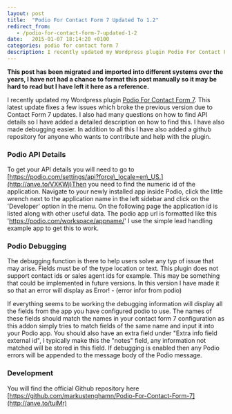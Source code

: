 ```yaml
---
layout: post
title:  "Podio For Contact Form 7 Updated To 1.2"
redirect_from:
   - /podio-for-contact-form-7-updated-1-2
date:   2015-01-07 18:14:20 +0100
categories: podio for contact form 7
description: I recently updated my Wordpress plugin Podio For Contact Form 7. This latest update fixes a few issues which broke t...
---
```


**This post has been migrated and imported into different systems over the years, I have not had a chance to format this post manually so it may be hard to read but I have left it here as a reference.**

I recently updated my Wordpress plugin [Podio For Contact Form 7](http://anve.to/9qwgJ "Podio For Contact Form 7"). This latest update fixes a few issues which broke the previous version due to Contact Form 7 updates. I also had many questions on how to find API details so I have added a detailed description on how to find this. I have also made debugging easier. In addition to all this I have also added a github repository for anyone who wants to contribute and help with the plugin.

  
### Podio API Details

  
 To get your API details you will need to go to [https://podio.com/settings/api?force\_locale=en\_US.](http://anve.to/VXKWj)Then you need to find the numeric id of the application. Navigate to your newly installed app inside Podio, click the little wrench next to the application name in the left sidebar and click on the 'Developer' option in the menu. On the following page the application id is listed along with other useful data. The podio app url is formatted like this 'https://podio.com/workspace/appname/' I use the simple lead handling example app to get this to work.  
### Podio Debugging

  
 The debugging function is there to help users solve any typ of issue that may arise. Fields must be of the type location or text. This plugin does not support contact ids or sales agent ids for example. This may be something that could be implemented in future versions. In this version I have made it so that an error will display as Error! - (error infor from podio)  
  
 If everything seems to be working the debugging information will display all the fields from the app you have configured podio to use. The names of these fields should match the names in your contact form 7 configuration as this addon simply tries to match fields of the same name and input it into your Podio app. You should also have an extra field under "Extra info field external id", I typically make this the "notes" field, any information not matched will be stored in this field. If debugging is enabled then any Podio errors will be appended to the message body of the Podio message.  
### Development

  
 You will find the official Github repository here [https://github.com/markustenghamn/Podio-For-Contact-Form-7](http://anve.to/tuiMr)